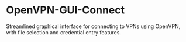 # OpenVPN-GUI-Connect
Streamlined graphical interface for connecting to VPNs using OpenVPN, with file selection and credential entry features.
